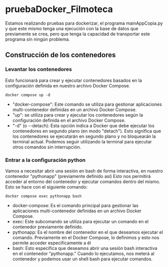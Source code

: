 # pruebaDocker_Filmoteca
Estamos realizando pruebas para dockerizar, el programa mainAppCopia.py y que este mismo tenga una ejecución con la base de datos que previamente se crea, pero que tenga la capacidad de transportar este programa sin ningún problema. 

## Construcción de los contenedores

### Levantar los contenedores
Esto funcionará para crear y ejecutar contenedores basados en la configuración definida en nuestro archivo Docker Compose.
```
docker compose up -d
```
- "docker-compose": Este comando se utiliza para gestionar aplicaciones multi-contenedor definidas en un archivo Docker Compose.
- "up": se utiliza para crear y ejecutar los contenedores según la configuración definida en el archivo Docker Compose.
- "-d" (o --detach): Esta opción indica a Docker que debe ejecutar los contenedores en segundo plano (en modo "detach"). Esto significa que los contenedores se ejecutarán en segundo plano y no bloquearán la terminal actual. Podemos seguir utilizando la terminal para ejecutar otros comandos sin interrupción.

### Entrar a la configuración python
Vamos a necesitar abrir una sesión en bash de forma interactiva, en nuestro contenedor "pythonapp" (previamente definido así)
Esto nos permitirá acceder al entorno del contenedor y ejecutar comandos dentro del mismo. Esto se hace con el siguiente comando: 
```
docker compose exec pythonapp bash
```
- docker-compose: Es el comando principal para gestionar las aplicaciones multi-contenedor definidas en un archivo Docker Compose.
- exec: Este subcomando se utiliza para ejecutar un comando en el contenedor previamente definido.
- pythonapp: Es el nombre del contenedor en el que deseamos ejecutar el comando. Previamente en el Docker Compose, lo definimos y esto nos permite acceder especificamente a él
- bash: Esto especifica que deseamos abrir una sesión bash interactiva en el contenedor "pythonapp." Cuando lo ejecutamos, nos meterá al contenedor y podemos usar un shell bash para ejecutar comandos.
